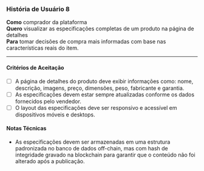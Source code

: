 ### História de Usuário 8

**Como** comprador da plataforma  
**Quero** visualizar as especificações completas de um produto na página de detalhes  
**Para**  tomar decisões de compra mais informadas com base nas características reais do item.

---

#### Critérios de Aceitação

- [ ] A página de detalhes do produto deve exibir informações como: nome, descrição, imagens, preço, dimensões, peso, fabricante e garantia.
- [ ] As especificações devem estar sempre atualizadas conforme os dados fornecidos pelo vendedor.
- [ ] O layout das especificações deve ser responsivo e acessível em dispositivos móveis e desktops.

#### Notas Técnicas

- As especificações devem ser armazenadas em uma estrutura padronizada no banco de dados off-chain, mas com hash de integridade gravado na blockchain para garantir que o conteúdo não foi alterado após a publicação.
